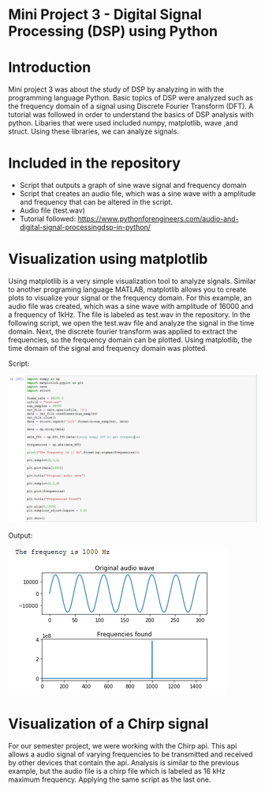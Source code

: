 # Mini Project 3 - Digital Signal Processing (DSP) using Python

# Introduction

Mini project 3 was about the study of DSP by analyzing in with the programming language Python. Basic topics of DSP were analyzed such as the frequency domain of a signal using Discrete Fourier Transform (DFT). A tutorial was followed in order to understand the basics of DSP analysis with python. Libaries that were used included numpy, matplotlib, wave ,and struct. Using these libraries, we can analyze signals.

# Included in the repository
- Script that outputs a graph of sine wave signal and frequency domain
- Script that creates an audio file, which was a sine wave with a amplitude and frequency that can be altered in the script.
- Audio file (test.wav)
- Tutorial followed: https://www.pythonforengineers.com/audio-and-digital-signal-processingdsp-in-python/

# Visualization using matplotlib

Using matplotlib is a very simple visualization tool to analyze signals. Similar to another programing language MATLAB, matplotlib allows you to create plots to visualize your signal or the frequency domain. For this example, an audio file was created, which was a sine wave with amplitude of 16000 and a frequency of 1kHz. The file is labeled as test.wav in the repository. In the following script, we open the test.wav file and analyze the signal in the time domain. Next, the discrete fourier transform was applied to extract the frequencies, so the frequency domain can be plotted. Using matplotlib, the time domain of the signal and frequency domain was plotted. 

Script:

![alt text](https://github.com/martinezg1/MiniProject3/blob/master/Script%20matplotlib.PNG)

Output:


![alt text](https://github.com/martinezg1/MiniProject3/blob/master/script_matplotlib_output.PNG)

# Visualization of a Chirp signal

For our semester project, we were working with the Chirp api. This api allows a audio signal of varying frequencies to be transmitted and received by other devices that contain the api. Analysis is similar to the previous example, but the audio file is a chirp file which is labeled as 16 kHz maximum frequency. Applying the same script as the last one.






